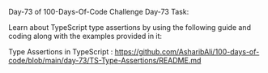 Day-73 of 100-Days-Of-Code Challenge Day-73 Task:

Learn about TypeScript type assertions by using the following guide and coding along with the examples provided in it:

Type Assertions in TypeScript : https://github.com/AsharibAli/100-days-of-code/blob/main/day-73/TS-Type-Assertions/README.md